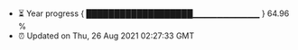 - ⏳ Year progress { ███████████████████▁▁▁▁▁▁▁▁▁▁▁ } 64.96 %
- ⏰ Updated on Thu, 26 Aug 2021 02:27:33 GMT

